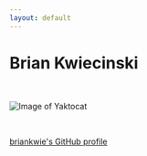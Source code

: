 ```yaml
---
layout: default
---
```


# Brian Kwiecinski

<br>

 ![Image of Yaktocat](https://octodex.github.com/images/yaktocat.png) 

<br>

[briankwie's GitHub profile](https://github.com/briankwie)


